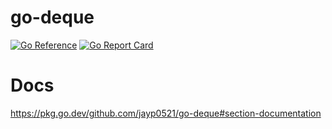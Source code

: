 # go-deque

[![Go Reference](https://pkg.go.dev/badge/github.com/jayp0521/go-deque.svg)](https://pkg.go.dev/github.com/jayp0521/go-deque)
[![Go Report Card](https://goreportcard.com/badge/github.com/jayp0521/go-deque)](https://goreportcard.com/report/github.com/jayp0521/go-deque)

# Docs
https://pkg.go.dev/github.com/jayp0521/go-deque#section-documentation

